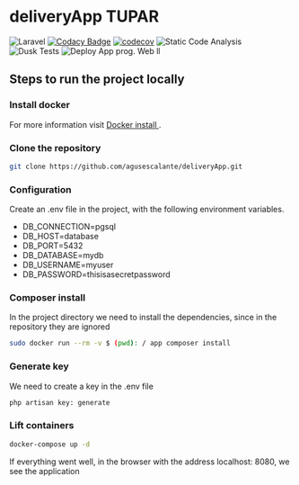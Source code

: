 # deliveryApp TUPAR
![Laravel](https://github.com/agusescalante/deliveryApp/workflows/Laravel/badge.svg)
[![Codacy Badge](https://api.codacy.com/project/badge/Grade/c2112681b3784f2d8de49b12fc48e8d4)](https://app.codacy.com/gh/agusescalante/deliveryApp?utm_source=github.com&utm_medium=referral&utm_content=agusescalante/deliveryApp&utm_campaign=Badge_Grade)
[![codecov](https://codecov.io/gh/agusescalante/deliveryApp/branch/master/graph/badge.svg)](https://codecov.io/gh/agusescalante/deliveryApp)
![Static Code Analysis](https://github.com/agusescalante/deliveryApp/workflows/Static%20Code%20Analysis/badge.svg)
![Dusk Tests](https://github.com/agusescalante/deliveryApp/workflows/Dusk%20Tests/badge.svg)
![Deploy](https://github.com/agusescalante/deliveryApp/workflows/Deploy/badge.svg)
App prog. Web ll



## Steps to run the project locally



### Install docker

For more information visit [Docker install ](https://docs.docker.com/engine/install/).


### Clone the repository

```bash
git clone https://github.com/agusescalante/deliveryApp.git
```

### Configuration
Create an .env file in the project, with the following environment variables.




- DB_CONNECTION=pgsql
- DB_HOST=database
- DB_PORT=5432
- DB_DATABASE=mydb
- DB_USERNAME=myuser
- DB_PASSWORD=thisisasecretpassword


 ### Composer install


In the project directory we need to install the dependencies, since in the repository they are ignored

```bash
sudo docker run --rm -v $ (pwd): / app composer install
```
 ### Generate key
We need to create a key in the .env file

```bash
php artisan key: generate
```
 ### Lift containers
```bash
docker-compose up -d
```
 
If everything went well, in the browser with the address localhost: 8080, we see the application 
